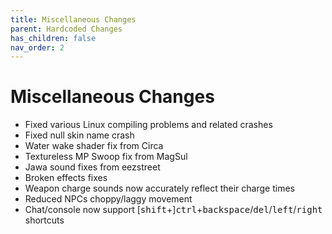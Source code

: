 ```yaml
---
title: Miscellaneous Changes
parent: Hardcoded Changes
has_children: false
nav_order: 2
---
```


# Miscellaneous Changes

-   Fixed various Linux compiling problems and related crashes
-   Fixed null skin name crash
-   Water wake shader fix from Circa
-   Textureless MP Swoop fix from MagSul
-   Jawa sound fixes from eezstreet
-   Broken effects fixes
-   Weapon charge sounds now accurately reflect their charge times
-   Reduced NPCs choppy/laggy movement
-   Chat/console now support \[<kbd>shift</kbd>+\]<kbd>ctrl</kbd>+<kbd>backspace</kbd>/<kbd>del</kbd>/<kbd>left</kbd>/<kbd>right</kbd> shortcuts
